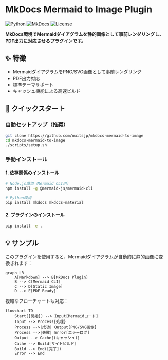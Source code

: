 # MkDocs Mermaid to Image Plugin

[![Python](https://img.shields.io/badge/python-3.8+-blue.svg)](https://python.org/downloads/)
[![MkDocs](https://img.shields.io/badge/mkdocs-1.4+-green.svg)](https://mkdocs.org/)
[![License](https://img.shields.io/badge/license-MIT-blue.svg)](LICENSE)

**MkDocs環境でMermaidダイアグラムを静的画像として事前レンダリングし、PDF出力に対応させるプラグインです。**

## ✨ 特徴

- MermaidダイアグラムをPNG/SVG画像として事前レンダリング
- PDF出力対応
- 標準テーマサポート
- キャッシュ機能による高速ビルド

## 🚀 クイックスタート

### 自動セットアップ（推奨）

```bash
git clone https://github.com/nuitsjp/mkdocs-mermaid-to-image
cd mkdocs-mermaid-to-image
./scripts/setup.sh
```

### 手動インストール

#### 1. 依存関係のインストール
```bash
# Node.js環境（Mermaid CLI用）
npm install -g @mermaid-js/mermaid-cli

# Python環境
pip install mkdocs mkdocs-material
```

#### 2. プラグインのインストール
```bash
pip install -e .
```

## 💡 サンプル

このプラグインを使用すると、Mermaidダイアグラムが自動的に静的画像に変換されます：

```mermaid
graph LR
    A[Markdown] --> B[MkDocs Plugin]
    B --> C[Mermaid CLI]
    C --> D[Static Image]
    D --> E[PDF Ready]
```

複雑なフローチャートも対応：

```mermaid
flowchart TD
    Start([開始]) --> Input[Mermaidコード]
    Input --> Process{処理}
    Process -->|成功| Output[PNG/SVG画像]
    Process -->|失敗| Error[エラーログ]
    Output --> Cache[(キャッシュ)]
    Cache --> Build[サイトビルド]
    Build --> End([完了])
    Error --> End
```
